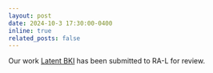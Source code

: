 ```yaml
---
layout: post
date: 2024-10-3 17:30:00-0400
inline: true
related_posts: false
---
```


Our work [Latent BKI](/projects) has been submitted to RA-L for review.